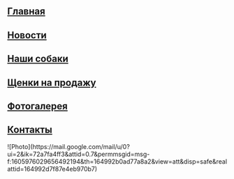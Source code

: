 
 <h2 align="left"> <a href="https://kirillgorlov123.github.io/Kennel-of-dogs-KrasnoeSelo/glavnaya">Главная</a></h2>
 <h2 align="left"> <a href="https://kirillgorlov123.github.io/Kennel-of-dogs-KrasnoeSelo/news">Новости</a></h2>
 <h2 align="left"> <a href="https://kirillgorlov123.github.io/Kennel-of-dogs-KrasnoeSelo/Our-dogs">Наши собаки</a></h2>
 <h2 align="left"> <a href="https://kirillgorlov123.github.io/Kennel-of-dogs-KrasnoeSelo/Puppies for sale">Щенки на продажу</a></h2> 
 <h2 align="left"> <a href="https://kirillgorlov123.github.io/Kennel-of-dogs-KrasnoeSelo/Photo Gallery">Фотогалерея</a></h2>
 <h2 align="left"> <a href="https://kirillgorlov123.github.io/Kennel-of-dogs-KrasnoeSelo/Контакты">Контакты</a></h2>
 ![Photo](https://mail.google.com/mail/u/0?ui=2&ik=72a7fa4ff3&attid=0.7&permmsgid=msg-f:1605976029656492194&th=164992b0ad77a8a2&view=att&disp=safe&realattid=164992d7f87e4eb970b7)
